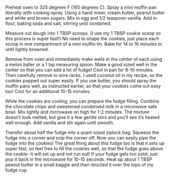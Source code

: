 Preheat oven to 325 degrees F (165 degrees C). Spray a mini muffin pan liberally with cooking spray. Using a hand mixer, cream butter, peanut butter and white and brown sugars. Mix in egg and 1/2 teaspoon vanilla. Add in flour, baking soda and salt, stirring until combined.

Measure out dough into 1 TBSP scoops. {I use my 1 TBSP cookie scoop so this process is super fast!} No need to shape the cookies, just place each scoop in one compartment of a mini muffin tin. Bake for 14 to 16 minutes or until lightly browned.

Remove from oven and immediately make wells in the center of each using a melon baller or a 1 tsp measuring spoon. Make a good sized well in the center so that you can add a lot of fudge! Cool in pan for 8-10 minutes. Then carefully remove to wire racks. I used coconut oil in my recipe, so the cookies popped out super easily. If you use butter, you should spray the muffin pans well, as instructed earlier, so that your cookies come out easy too! Cool for an additional 10-15 minutes.

While the cookies are cooling, you can prepare the fudge filling. Combine the chocolate chips and sweetened condensed milk in a microwave safe bowl. Mix lightly and microwave on high for 1-2 minutes. The mixture doesn’t look melted, but give it a few gentle stirs and you’ll see it’s heated well enough. Add vanilla and stir again until smooth.

Transfer about half the fudge into a quart-sized ziplock bag. Squeeze the fudge into a corner and snip the corner off. Now you can easily pipe the fudge into the cookies! The great thing about this fudge too is that it sets up super fast, so feel free to fill the cookies well, so that the fudge goes above the cookie- it will set up and not run out! If your fudge gets too solid, just pop it back in the microwave for 10-15 seconds.
Heat up about 1 TBSP peanut butter in a small baggie and then drizzled it over the tops of my fudge cup